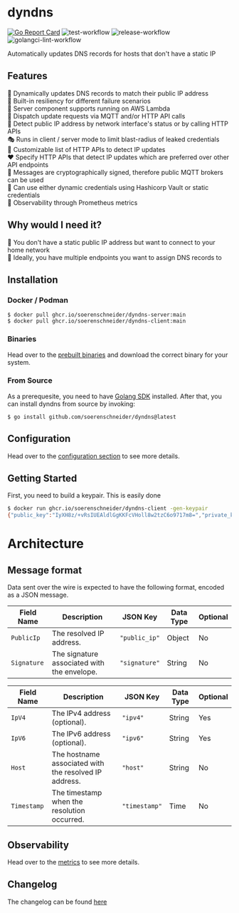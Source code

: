 # dyndns
[![Go Report Card](https://goreportcard.com/badge/github.com/soerenschneider/dyndns)](https://goreportcard.com/report/github.com/soerenschneider/dyndns)
![test-workflow](https://github.com/soerenschneider/dyndns/actions/workflows/test.yaml/badge.svg)
![release-workflow](https://github.com/soerenschneider/dyndns/actions/workflows/release-container.yaml/badge.svg)
![golangci-lint-workflow](https://github.com/soerenschneider/dyndns/actions/workflows/golangci-lint.yaml/badge.svg)

Automatically updates DNS records for hosts that don't have a static IP

## Features

📣 Dynamically updates DNS records to match their public IP address<br/>
🏰 Built-in resiliency for different failure scenarios<br/>
🚢 Server component supports running on AWS Lambda<br/>
🚀 Dispatch update requests via MQTT and/or HTTP API calls<br/>
🚏 Detect public IP address by network interface's status or by calling HTTP APIs<br/>
🎭 Runs in client / server mode to limit blast-radius of leaked credentials<br/>
🔧 Customizable list of HTTP APIs to detect IP updates<br/>
❤️ Specify HTTP APIs that detect IP updates which are preferred over other API endpoints<br/>
🔐 Messages are cryptographically signed, therefore public MQTT brokers can be used<br/>
🔑 Can use either dynamic credentials using Hashicorp Vault or static credentials<br/>
🔭 Observability through Prometheus metrics

## Why would I need it?

📌 You don't have a static public IP address but want to connect to your home network<br/>
🤹 Ideally, you have multiple endpoints you want to assign DNS records to<br/>

## Installation

### Docker / Podman
````shell
$ docker pull ghcr.io/soerenschneider/dyndns-server:main
$ docker pull ghcr.io/soerenschneider/dyndns-client:main
````

### Binaries
Head over to the [prebuilt binaries](https://github.com/soerenschneider/dyndns/releases) and download the correct binary for your system.

### From Source
As a prerequesite, you need to have [Golang SDK](https://go.dev/dl/) installed. After that, you can install dyndns from source by invoking:
```text
$ go install github.com/soerenschneider/dyndns@latest
```

## Configuration

Head over to the [configuration section](docs/configuration.md) to see more details.


## Getting Started

First, you need to build a keypair. This is easily done
```bash
$ docker run ghcr.io/soerenschneider/dyndns-client -gen-keypair
{"public_key":"IyXH8z/+vRsIUEAldlGgKKFcVHoll8w2tzC6o9717m8=","private_key":"h7jrhYupN0LVPnVWqFun6sN+bWNr0B0mh7/mgRaKnhsjJcfzP/69GwhQQCV2UaAooVxUeiWXzDa3MLqj3vXubw=="}
```

# Architecture

## Message format

Data sent over the wire is expected to have the following format, encoded as a JSON message.

| Field Name  | Description                                 | JSON Key      | Data Type | Optional |
|-------------|---------------------------------------------|---------------|-----------|----------|
| `PublicIp`  | The resolved IP address.                    | `"public_ip"` | Object    | No       |
| `Signature` | The signature associated with the envelope. | `"signature"` | String    | No       |


| Field Name  | Description                                           | JSON Key      | Data Type | Optional |
|-------------|-------------------------------------------------------|---------------|-----------|----------|
| `IpV4`      | The IPv4 address (optional).                          | `"ipv4"`      | String    | Yes      |
| `IpV6`      | The IPv6 address (optional).                          | `"ipv6"`      | String    | Yes      |
| `Host`      | The hostname associated with the resolved IP address. | `"host"`      | String    | No       |
| `Timestamp` | The timestamp when the resolution occurred.           | `"timestamp"` | Time      | No       |


## Observability
Head over to the [metrics](docs/metrics.md) to see more details.

## Changelog
The changelog can be found [here](CHANGELOG.md)